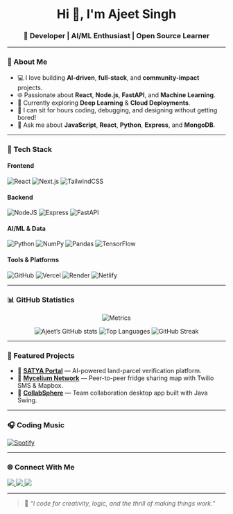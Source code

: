 <!-- Profile README for Ajeet Singh -->

<h1 align="center">Hi 👋, I'm Ajeet Singh</h1>
<h3 align="center">🚀 Developer | AI/ML Enthusiast | Open Source Learner</h3> 

---

### 🧠 About Me
- 💻 I love building **AI-driven**, **full-stack**, and **community-impact** projects.  
- 🌐 Passionate about **React**, **Node.js**, **FastAPI**, and **Machine Learning**.  
- 🚀 Currently exploring **Deep Learning** & **Cloud Deployments**.  
- 🧩 I can sit for hours coding, debugging, and designing without getting bored!  
- 💬 Ask me about **JavaScript**, **React**, **Python**, **Express**, and **MongoDB**.  

---

### 🧰 Tech Stack
#### Frontend
![React](https://img.shields.io/badge/React-20232A?style=for-the-badge&logo=react&logoColor=61DAFB)
![Next.js](https://img.shields.io/badge/Next.js-000000?style=for-the-badge&logo=nextdotjs)
![TailwindCSS](https://img.shields.io/badge/Tailwind_CSS-0F172A?style=for-the-badge&logo=tailwindcss)

#### Backend
![NodeJS](https://img.shields.io/badge/Node.js-303030?style=for-the-badge&logo=nodedotjs)
![Express](https://img.shields.io/badge/Express-20232A?style=for-the-badge&logo=express)
![FastAPI](https://img.shields.io/badge/FastAPI-009688?style=for-the-badge&logo=fastapi)

#### AI/ML & Data
![Python](https://img.shields.io/badge/Python-14354C?style=for-the-badge&logo=python)
![NumPy](https://img.shields.io/badge/Numpy-013243?style=for-the-badge&logo=numpy)
![Pandas](https://img.shields.io/badge/Pandas-150458?style=for-the-badge&logo=pandas)
![TensorFlow](https://img.shields.io/badge/TensorFlow-FF6F00?style=for-the-badge&logo=tensorflow)

#### Tools & Platforms
![GitHub](https://img.shields.io/badge/GitHub-181717?style=for-the-badge&logo=github)
![Vercel](https://img.shields.io/badge/Vercel-000000?style=for-the-badge&logo=vercel)
![Render](https://img.shields.io/badge/Render-2B2B2B?style=for-the-badge&logo=render)
![Netlify](https://img.shields.io/badge/Netlify-0E1E25?style=for-the-badge&logo=netlify)

---

### 📊 GitHub Statistics

<div align="center">

![Metrics](https://metrics.lecoq.io/AjeetSingh21?template=classic&base.header=0&base.community=0&base.repositories=0&base.metadata=0&isocalendar=1&languages=1&followup=1&lines=1&config.timezone=Asia%2FKolkata)

![Ajeet’s GitHub stats](https://github-readme-stats.vercel.app/api?username=AjeetSingh21&show_icons=true&theme=react&hide_border=true)
![Top Languages](https://github-readme-stats.vercel.app/api/top-langs/?username=AjeetSingh21&layout=compact&theme=react&hide_border=true)
![GitHub Streak](https://streak-stats.demolab.com/?user=AjeetSingh21&theme=react&hide_border=true)

</div>

---

### 🧩 Featured Projects
- 🔹 [**SATYA Portal**](https://github.com/AjeetSingh21/SATYA) — AI-powered land-parcel verification platform.  
- 🔹 [**Mycelium Network**](https://github.com/AjeetSingh21/Mycelium) — Peer-to-peer fridge sharing map with Twilio SMS & Mapbox.  
- 🔹 [**CollabSphere**](https://github.com/AjeetSingh21/CollabSphere) — Team collaboration desktop app built with Java Swing.  

---

### 🎧 Coding Music
[![Spotify](https://spotify-github-profile.vercel.app/api/view?uid=31w66tjxsbpqs6hpo6dv72uqzz3a&cover_image=true&theme=novatorem)](https://open.spotify.com/user/31w66tjxsbpqs6hpo6dv72uqzz3a)

---

### 🌐 Connect With Me
<p align="left">
<a href="https://www.linkedin.com/in/ajeet-singh-/" target="_blank">
  <img src="https://img.shields.io/badge/LinkedIn-0A66C2?style=for-the-badge&logo=linkedin&logoColor=white"/>
</a>
<a href="mailto:itsajeetsingh386@gmail.com">
  <img src="https://img.shields.io/badge/Gmail-D14836?style=for-the-badge&logo=gmail&logoColor=white"/>
</a>
<a href="https://github.com/AjeetSingh21">
  <img src="https://img.shields.io/badge/GitHub-181717?style=for-the-badge&logo=github"/>
</a>
</p>

---

> 💬 *“I code for creativity, logic, and the thrill of making things work.”*
